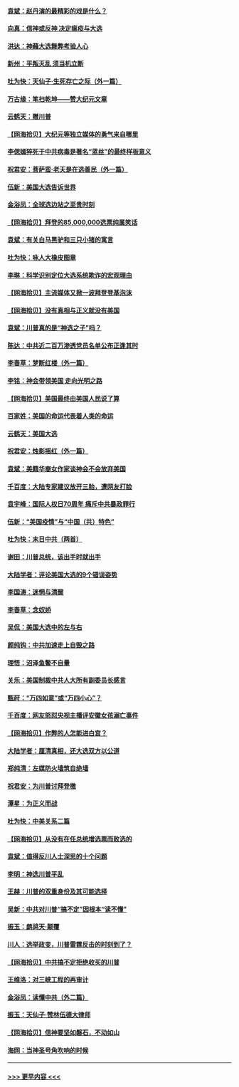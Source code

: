 #### [袁斌：赵丹演的最精彩的戏是什么？](../pages/nsc993/n12633316.md?t=12210802) 
#### [向真：信神或反神 决定瘟疫与大选](../pages/nsc993/n12632710.md?t=12210802) 
#### [洪达：神藉大选舞弊考验人心](../pages/nsc993/n12631962.md?t=12210802) 
#### [新州：平叛灭乱  须当机立断](../pages/nsc993/n12631946.md?t=12210802) 
#### [吐为快：天仙子‧生死存亡之际（外一篇）](../pages/nsc993/n12631927.md?t=12210802) 
#### [万古缘：笔扫乾坤——赞大纪元文章](../pages/nsc993/n12631922.md?t=12210802) 
#### [云鹤天：赠川普](../pages/nsc993/n12631823.md?t=12210802) 
#### [【网海拾贝】大纪元等独立媒体的勇气来自哪里](../pages/nsc993/n12629961.md?t=12210802) 
#### [李偲嫣猝死于中共病毒是著名“蓝丝”的最终样板意义](../pages/nsc993/n12628812.md?t=12210802) 
#### [祝君安：菩萨蛮·老天是在选善民（外一篇）](../pages/nsc993/n12628793.md?t=12210802) 
#### [伍新：美国大选告诉世界](../pages/nsc993/n12628768.md?t=12210802) 
#### [金浴凤：全球选边站之至贵时刻](../pages/nsc993/n12627318.md?t=12210802) 
#### [【网海拾贝】拜登的85,000,000选票纯属笑话](../pages/nsc993/n12626569.md?t=12210802) 
#### [袁斌：有关白马黑驴和三只小猪的寓言](../pages/nsc993/n12626198.md?t=12210802) 
#### [吐为快：咏人大橡皮图章](../pages/nsc993/n12624470.md?t=12210802) 
#### [李琳：科学识别定位大选系统欺诈的宏观理由](../pages/nsc993/n12624340.md?t=12210802) 
#### [【网海拾贝】主流媒体又掀一波拜登登基泡沫](../pages/nsc993/n12624000.md?t=12210802) 
#### [【网海拾贝】没有真相与正义就没有美国](../pages/nsc993/n12621885.md?t=12210802) 
#### [袁斌：川普真的是“神选之子”吗？](../pages/nsc993/n12621749.md?t=12210802) 
#### [陈达：中共近二百万渗透党员名单公布正逢其时](../pages/nsc993/n12620870.md?t=12210802) 
#### [李春草：梦断红楼（外一篇）](../pages/nsc993/n12619122.md?t=12210802) 
#### [李铭：神会带领美国 走向光明之路](../pages/nsc993/n12618584.md?t=12210802) 
#### [【网海拾贝】美国最终由美国人民说了算](../pages/nsc993/n12617255.md?t=12210802) 
#### [百家姓：美国的命运代表着人类的命运](../pages/nsc993/n12615838.md?t=12210802) 
#### [云鹤天：美国大选](../pages/nsc993/n12615994.md?t=12210802) 
#### [祝君安：烛影摇红（外一篇）](../pages/nsc993/n12615975.md?t=12210802) 
#### [袁斌：美籍华裔女作家谈神会不会放弃美国](../pages/nsc993/n12615263.md?t=12210802) 
#### [千百度：大陆专家建议放开三胎，遭网友打脸](../pages/nsc993/n12614456.md?t=12210802) 
#### [袁宇峰：国际人权日70周年 痛斥中共暴政罪行](../pages/nsc993/n12611965.md?t=12210802) 
#### [伍新：“美国疫情”与“中国（共）特色”](../pages/nsc993/n12611463.md?t=12210802) 
#### [吐为快：末日中共（两首）](../pages/nsc993/n12611461.md?t=12210802) 
#### [谢田：川普总统，该出手时就出手](../pages/nsc993/n12610905.md?t=12210802) 
#### [大陆学者：评论美国大选的9个错误姿势](../pages/nsc993/n12609586.md?t=12210802) 
#### [李国涛：迷惘与清醒](../pages/nsc993/n12607532.md?t=12210802) 
#### [李春草：念奴娇](../pages/nsc993/n12607083.md?t=12210802) 
#### [吴侃：美国大选中的左与右](../pages/nsc993/n12607054.md?t=12210802) 
#### [颜纯钩：中共加速走上自毁之路](../pages/nsc993/n12606473.md?t=12210802) 
#### [理悟：沼泽鱼鳖不自量](../pages/nsc993/n12606454.md?t=12210802) 
#### [关乐：美国制裁中共人大所有副委员长感言](../pages/nsc993/n12606442.md?t=12210802) 
#### [甄莳：“万四如意”或“万四小心”？](../pages/nsc993/n12606091.md?t=12210802) 
#### [千百度：网友怒怼央视主播评安徽女孩溺亡事件](../pages/nsc993/n12605370.md?t=12210802) 
#### [【网海拾贝】作弊的人怎能进白宫？](../pages/nsc993/n12603546.md?t=12210802) 
#### [大陆学者：厘清真相，还大选双方以公道](../pages/nsc993/n12603475.md?t=12210802) 
#### [郑纯清：左媒防火墙筑自绝墙](../pages/nsc993/n12602226.md?t=12210802) 
#### [祝君安：为川普讨拜登檄](../pages/nsc993/n12602199.md?t=12210802) 
#### [潭星：为正义而战](../pages/nsc993/n12600926.md?t=12210802) 
#### [吐为快：中美关系二篇](../pages/nsc993/n12600908.md?t=12210802) 
#### [【网海拾贝】从没有在任总统增选票而败选的](../pages/nsc993/n12600435.md?t=12210802) 
#### [袁斌：值得反川人士深思的十个问题](../pages/nsc993/n12600332.md?t=12210802) 
#### [李明：神选川普平乱](../pages/nsc993/n12599751.md?t=12210802) 
#### [王赫：川普的双重身份及其可能选择](../pages/nsc993/n12599723.md?t=12210802) 
#### [吴新：中共对川普“搞不定”因根本“读不懂”](../pages/nsc993/n12599502.md?t=12210802) 
#### [振玉：鹧鸪天‧颠覆](../pages/nsc993/n12599494.md?t=12210802) 
#### [川人：选举政变，川普雷霆反击的时刻到了？](../pages/nsc993/n12599291.md?t=12210802) 
#### [【网海拾贝】中共搞不定拒绝收买的川普](../pages/nsc993/n12598955.md?t=12210802) 
#### [王维洛：对三峡工程的再审计](../pages/nsc993/n12598436.md?t=12210802) 
#### [金浴凤：读懂中共（外二篇）](../pages/nsc993/n12597943.md?t=12210802) 
#### [振玉：天仙子‧赞林伍德大律师](../pages/nsc993/n12597929.md?t=12210802) 
#### [【网海拾贝】信神要坚如磐石，不动如山](../pages/nsc993/n12597901.md?t=12210802) 
#### [海网：当神圣号角吹响的时候](../pages/nsc993/n12595891.md?t=12210802) 

----
#### [ >>> 更早内容 <<< ](../indexes/nsc993-earlier.md)
